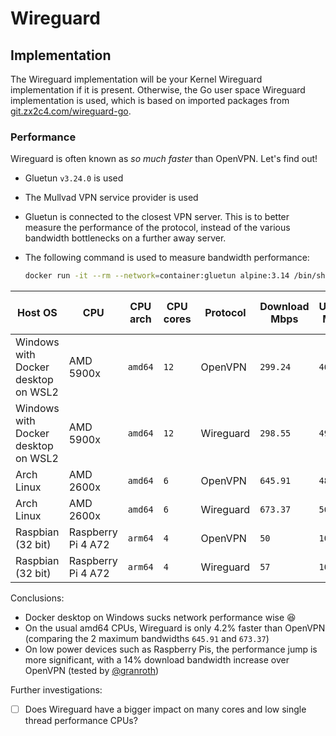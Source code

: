 # Wireguard

## Implementation

The Wireguard implementation will be your Kernel Wireguard implementation if it is present. Otherwise, the Go user space Wireguard implementation is used, which is based on imported packages from [git.zx2c4.com/wireguard-go](https://git.zx2c4.com/wireguard-go).

### Performance

Wireguard is often known as *so much faster* than OpenVPN. Let's find out!

- Gluetun `v3.24.0` is used
- The Mullvad VPN service provider is used
- Gluetun is connected to the closest VPN server. This is to better measure the performance of the protocol, instead of the various bandwidth bottlenecks on a further away server.
- The following command is used to measure bandwidth performance:

    ```sh
    docker run -it --rm --network=container:gluetun alpine:3.14 /bin/sh -c "apk add speedtest-cli && speedtest-cli"
    ```

| Host OS | CPU | CPU arch | CPU cores | Protocol | Download Mbps | Upload Mbps | Wireguard download increase | Wireguard upload increase |
| --- | --- | --- | --- | --- | --- | --- | --- | --- |
| Windows with Docker desktop on WSL2 | AMD 5900x | `amd64` | `12` | OpenVPN | `299.24` | `463.69` | | |
| Windows with Docker desktop on WSL2 | AMD 5900x | `amd64` | `12` | Wireguard | `298.55` | `493.49` | -0.23% | +5% |
| Arch Linux | AMD 2600x | `amd64` | `6` | OpenVPN | `645.91` | `481.25` | | |
| Arch Linux | AMD 2600x | `amd64` | `6` | Wireguard | `673.37` | `561.28` | +4.2% | +16.6% |
| Raspbian (32 bit) | Raspberry Pi 4 A72 | `arm64` | `4` | OpenVPN | `50` | `10` | | |
| Raspbian (32 bit) | Raspberry Pi 4 A72 | `arm64` | `4` | Wireguard | `57` | `10` | `+14%` | `+0%` |

Conclusions:

- Docker desktop on Windows sucks network performance wise 😆
- On the usual amd64 CPUs, Wireguard is only 4.2% faster than OpenVPN (comparing the 2 maximum bandwidths `645.91` and `673.37`)
- On low power devices such as Raspberry Pis, the performance jump is more significant, with a 14% download bandwidth increase over OpenVPN (tested by [@granroth](https://github.com/granroth))

Further investigations:

- [ ] Does Wireguard have a bigger impact on many cores and low single thread performance CPUs?
